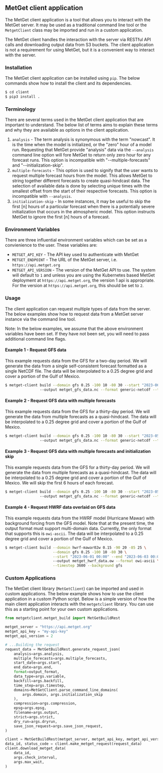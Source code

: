 ## MetGet client application
The MetGet client application is a tool that allows you to interact with the MetGet server. It may be used 
as a traditional command line tool or the `MetgetClient` class may be imported and run in a custom application.

The MetGet client handles the interaction with the server via RESTful API calls and downloading output
data from S3 buckets. The client application is not a requirement for using MetGet, but it is a convenient
way to interact with the server.

### Installation

The MetGet client application can be installed using `pip`. The below commands show how to install the client and its dependencies.
```bash
$ cd client
$ pip3 install .
```

### Terminology
There are several terms used in the MetGet client application that are important to understand. The below list of terms
aims to explain these terms and why they are available as options in the client application.

1. `analysis` - The term analysis is synonymous with the term "nowcast". It is the time when the model is initialized, or the "zero" hour of a model run. Requesting that MetGet provide "analysis" data via the `--analysis` command line option will fore MetGet to return only zero hour for any forecast runs. This option is incompatible with "--multiple-forecasts" and "--initialization-skip". 
2. `multiple-forecasts` - This option is used to signify that the user wants to request multiple forecast hours from the model. This allows MetGet to string together different forecasts to create quasi-hindcast data. The selection of available data is done by selecting unique times with the smallest offset from the start of their respective forecasts. This option is incompatible with `--analysis`.
3. `initialization-skip` - In some instances, it may be useful to skip the first [n] hours of a particular forecast when there is a potentially severe initialization that occurs in the atmospheric model. This option instructs MetGet to ignore the first [n] hours of a forecast. 

### Environment Variables
There are three influential environment variables which can be set as a convienience to the user. These variables are:
* `METGET_API_KEY` - The API key used to authenticate with MetGet
* `METGET_ENDPOINT` - The URL of the MetGet server, i.e. `https://api.metget.org`
* `METGET_API_VERSION` - The version of the MetGet API to use. The system will default to `1` and unless you are using the Kubernetes based MetGet deployment at `https://api.metget.org`, the version 1 api is appropriate. For the version at `https://api.metget.org`, this should be set to `2`.

### Usage

The client application can request multiple types of data from the server. The below examples show how to request
data from a MetGet server instance via the command line tool.

Note: In the below examples, we assume that the above environment variables have been set. If they have not been set,
you will need to pass additional command line flags.

#### Example 1 - Request GFS data
This example requests data from the GFS for a two-day period. We will generate the data from a single self-consistent forecast
formatted as a single NetCDF file. The data will be interpolated to a 0.25 degree grid and cover a portion of the Gulf of Mexico.

```bash
$ metget-client build --domain gfs 0.25 -100 10 -80 30 --start "2023-06-01 00:00" --end "2023-06-03 00:00" \ 
                --output metget_gfs_data.nc --format generic-netcdf --timestep 3600 
```

#### Example 2 - Request GFS data with multiple forecasts
This example requests data from the GFS for a thirty-day period. We will generate the data from multiple forecasts as a
quasi-hindcast. The data will be interpolated to a 0.25 degree grid and cover a portion of the Gulf of Mexico.

```bash
$ metget-client build --domain gfs 0.25 -100 10 -80 30 --start "2023-05-01 00:00" --end "2023-06-01 00:00" \ 
                --output metget_gfs_data.nc --format generic-netcdf --timestep 3600 --multiple-forecasts
```

#### Example 3 - Request GFS data with multiple forecasts and initialization skip
This example requests data from the GFS for a thirty-day period. We will generate the data from multiple forecasts as a
quasi-hindcast. The data will be interpolated to a 0.25 degree grid and cover a portion of the Gulf of Mexico. We will
skip the first 6 hours of each forecast.

```bash
$ metget-client build --domain gfs 0.25 -100 10 -80 30 --start "2023-05-01 00:00" --end "2023-06-01 00:00" \ 
                --output metget_gfs_data.nc --format generic-netcdf --timestep 3600 --multiple-forecasts --initialization-skip 6
```

#### Example 4 - Request HWRF data overlaid on GFS data
This example requests data from the HWRF model (Hurricane Mawar) with background forcing from the GFS model. Note that at the present time, 
the output format must support multi-domain data. Currently, the only format that supports this is `owi-ascii`. The
data will be interpolated to a 0.25 degree grid and cover a portion of the Gulf of Mexico.

```bash
$ metget-client build --domain hwrf-mawar02w 0.15 -90 20 -85 25 \
                      --domain gfs 0.25 -100 10 -80 30 \
                      --start "2023-06-01 00:00" --end "2023-06-03 00:00" \ 
                      --output metget_hwrf_data.ow --format owi-ascii \
                      --timestep 3600 --background gfs
```

### Custom Applications
The MetGet client library (`MetGetClient`) can be imported and used in custom applications. The below example shows how to use the
client application in a custom Python script. Below is a simple version of how the main client application interacts with the `metgetclient` library.
You can use this as a starting point for your own custom applications.

```python
from metgetclient.metget_build import MetGetBuildRest

metget_server = "https://api.metget.org"
metget_api_key = "my-api-key"
metget_api_version = 2

# ...Building the request
request_data = MetGetBuildRest.generate_request_json(
    analysis=args.analysis,
    multiple_forecasts=args.multiple_forecasts,
    start_date=args.start,
    end_date=args.end,
    format=output_format,
    data_type=args.variable,
    backfill=args.backfill,
    time_step=args.timestep,
    domains=MetGetClient.parse_command_line_domains(
        args.domain, args.initialization_skip
    ),
    compression=args.compression,
    epsg=args.epsg,
    filename=args.output,
    strict=args.strict,
    dry_run=args.dryrun,
    save_json_request=args.save_json_request,
)

client = MetGetBuildRest(metget_server, metget_api_key, metget_api_version)
data_id, status_code = client.make_metget_request(request_data)
client.download_metget_data(
    data_id,
    args.check_interval,
    args.max_wait,
)


```